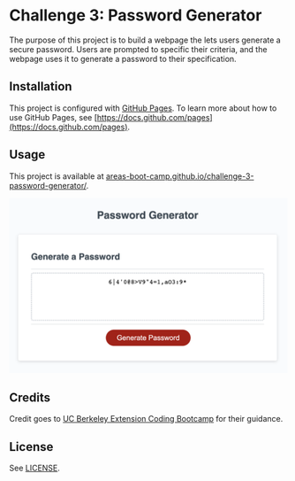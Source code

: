 # Challenge 3: Password Generator

The purpose of this project is to build a webpage the lets users generate a secure password. Users are prompted to specific their criteria, and the webpage uses it to generate a password to their specification.

## Installation

This project is configured with [GitHub Pages](https://pages.github.com). To learn more about how to use GitHub Pages, see [https://docs.github.com/pages](https://docs.github.com/pages).

## Usage

This project is available at [areas-boot-camp.github.io/challenge-3-password-generator/](https://areas-boot-camp.github.io/challenge-3-password-generator/).

![A screenshot of the password generator site](./assets/password-generator.png)

## Credits

Credit goes to [UC Berkeley Extension Coding Bootcamp](https://extension.berkeley.edu/search/publicCourseSearchDetails.do?method=load&courseId=32030644) for their guidance.

## License

See [LICENSE](./LICENSE).
